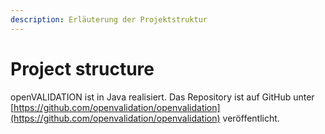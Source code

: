 ```yaml
---
description: Erläuterung der Projektstruktur
---
```


# Project structure

openVALIDATION ist in Java realisiert. Das Repository ist auf GitHub unter [https://github.com/openvalidation/openvalidation](https://github.com/openvalidation/openvalidation) veröffentlicht.



